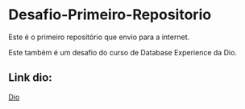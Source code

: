 # Desafio-Primeiro-Repositorio

Este é o primeiro repositório que envio para a internet.

Este também é um desafio do curso de Database Experience da Dio.

## Link dio:
[Dio](https://web.dio.me/home)
